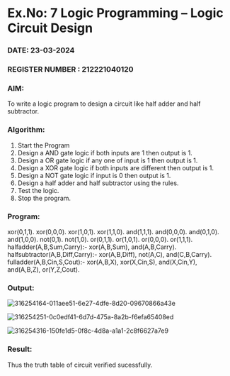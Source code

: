 # Ex.No: 7  Logic Programming –  Logic Circuit Design
### DATE: 23-03-2024                                                                           
### REGISTER NUMBER : 212221040120
### AIM: 
To write a logic program to design a circuit like half adder and half subtractor.
###  Algorithm:
1. Start the Program
2. Design a AND gate logic if both inputs are 1 then output is 1.
3. Design a OR gate logic if any one of input is 1 then output is 1.
4. Design a XOR gate logic if both inputs are different then output is 1.
5. Design a NOT gate logic if input is 0 then output is 1.
6. Design a half adder and half subtractor using the rules.
7. Test the logic.
8. Stop the program.

### Program:
xor(0,1,1).
xor(0,0,0).
xor(1,0,1).
xor(1,1,0).
and(1,1,1).
and(0,0,0).
and(0,1,0).
and(1,0,0).
not(0,1).
not(1,0).
or(0,1,1).
or(1,0,1).
or(0,0,0).
or(1,1,1).
halfadder(A,B,Sum,Carry):-
    xor(A,B,Sum),
    and(A,B,Carry).
halfsubtractor(A,B,Diff,Carry):-
    xor(A,B,Diff),
    not(A,C),
    and(C,B,Carry).
fulladder(A,B,Cin,S,Cout):-
    xor(A,B,X),
    xor(X,Cin,S),
    and(X,Cin,Y),
    and(A,B,Z),
    or(Y,Z,Cout).










### Output:


![316254164-011aee51-6e27-4dfe-8d20-09670866a43e](https://github.com/Ritz514/AI_Lab_2023-24-120/assets/142646304/f3f61f6f-4ac4-4e18-9b06-3b3b41297eb9)

![316254251-0c0edf41-6d7d-475a-8a2b-f6efa65408ed](https://github.com/Ritz514/AI_Lab_2023-24-120/assets/142646304/ffa56a44-5c6b-44db-8415-0a133e37d7b6)


![316254316-150fe1d5-0f8c-4d8a-a1a1-2c8f6627a7e9](https://github.com/Ritz514/AI_Lab_2023-24-120/assets/142646304/35957513-503a-4ede-bc11-5b25fd9b48e4)

### Result:
Thus the truth table of circuit verified sucessfully.
